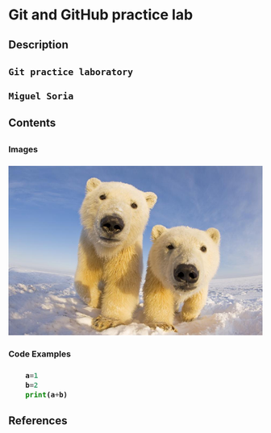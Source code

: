 # Git and GitHub practice lab

<h2>Description<h2>

    Git practice laboratory

    Miguel Soria

<h2>Contents<h2>
    <h3>Images<h3>

![Picture of some polar bears!](https://github.com/MESC2004/git-lab/blob/main/PolarBears1.jpg)

<h3>Code Examples<h3>

```python 
    a=1 
    b=2 
    print(a+b)
```

<h2>References<h2>
